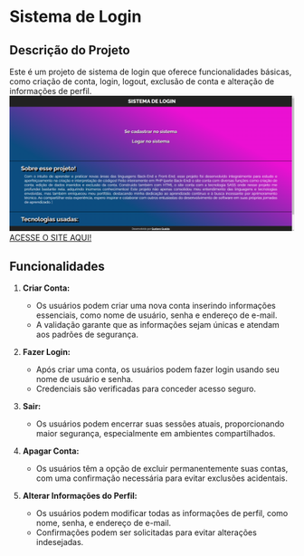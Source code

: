 # Sistema de Login

## Descrição do Projeto

Este é um projeto de sistema de login que oferece funcionalidades básicas, como criação de conta, login, logout, exclusão de conta e alteração de informações de perfil. <br>
<img src="view/img/pagPrincipal.png">
<a href="https://gustavogualda10.000webhostapp.com/sistemadelogin/">ACESSE O SITE AQUI!</a>

## Funcionalidades

1. **Criar Conta:**
   - Os usuários podem criar uma nova conta inserindo informações essenciais, como nome de usuário, senha e endereço de e-mail.
   - A validação garante que as informações sejam únicas e atendam aos padrões de segurança.

2. **Fazer Login:**
   - Após criar uma conta, os usuários podem fazer login usando seu nome de usuário e senha.
   - Credenciais são verificadas para conceder acesso seguro.

3. **Sair:**
   - Os usuários podem encerrar suas sessões atuais, proporcionando maior segurança, especialmente em ambientes compartilhados.

4. **Apagar Conta:**
   - Os usuários têm a opção de excluir permanentemente suas contas, com uma confirmação necessária para evitar exclusões acidentais.

5. **Alterar Informações do Perfil:**
   - Os usuários podem modificar todas as informações de perfil, como nome, senha, e endereço de e-mail.
   - Confirmações podem ser solicitadas para evitar alterações indesejadas.

